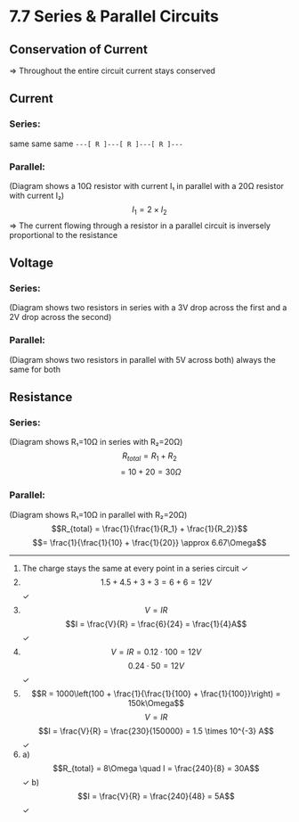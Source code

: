 # 7.7 Series & Parallel Circuits

## Conservation of Current
=> Throughout the entire circuit current stays conserved

## Current
### Series:
same same same
`---[ R ]---[ R ]---[ R ]---`

### Parallel:
(Diagram shows a 10Ω resistor with current I₁ in parallel with a 20Ω resistor with current I₂)
$$I_1 = 2 \times I_2$$
=> The current flowing through a resistor in a parallel circuit is inversely proportional to the resistance

## Voltage
### Series:
(Diagram shows two resistors in series with a 3V drop across the first and a 2V drop across the second)

### Parallel:
(Diagram shows two resistors in parallel with 5V across both)
always the same for both

## Resistance
### Series:
(Diagram shows R₁=10Ω in series with R₂=20Ω)
$$R_{total} = R_1 + R_2$$
$$= 10 + 20 = 30\Omega$$

### Parallel:
(Diagram shows R₁=10Ω in parallel with R₂=20Ω)
$$R_{total} = \frac{1}{\frac{1}{R_1} + \frac{1}{R_2}}$$
$$= \frac{1}{\frac{1}{10} + \frac{1}{20}} \approx 6.67\Omega$$

---

1.  The charge stays the same at every point in a series circuit ✓
2.  $$1.5 + 4.5 + 3 + 3 = 6 + 6 = 12V$$ ✓
3.  $$V=IR$$
    $$I = \frac{V}{R} = \frac{6}{24} = \frac{1}{4}A$$ ✓
4.  $$V=IR = 0.12 \cdot 100 = 12V$$
    $$0.24 \cdot 50 = 12V$$ ✓
5.  $$R = 1000\left(100 + \frac{1}{\frac{1}{100} + \frac{1}{100}}\right) = 150k\Omega$$
    $$V=IR$$
    $$I = \frac{V}{R} = \frac{230}{150000} = 1.5 \times 10^{-3} A$$ ✓
6.  a) $$R_{total} = 8\Omega \quad I = \frac{240}{8} = 30A$$ ✓
    b) $$I = \frac{V}{R} = \frac{240}{48} = 5A$$ ✓